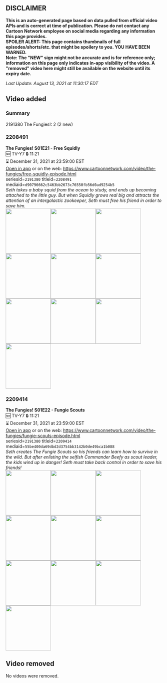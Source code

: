 ## DISCLAIMER
**This is an auto-generated page based on data pulled from official video APIs and is correct at time of publication. Please do not contact any Cartoon Network employee on social media regarding any information this page provides.**  
**SPOILER ALERT: This page contains thumbnails of full episodes/shorts/etc. that might be spoilery to you. YOU HAVE BEEN WARNED.**  
**Note: The "NEW" sign might not be accurate and is for reference only; information on this page only indicates in-app visibility of the video. A "removed" video here might still be available on the website until its expiry date.**  

_Last Update: August 13, 2021 at 11:30:17 EDT_
## Video added
### Summary
2191380 The Fungies!: 2 (2 new)  
### 2208491
**The Fungies! S01E21 - Free Squidly**  
🆕 TV-Y7 🔒 11:21  
⌛ December 31, 2021 at 23:59:00 EST  
[Open in app](https://cnvideo.sercomkc.org/redirector.html?type=cnapp&seriesid=2191380&titleid=2208491&mediaid=d90796662c5463bb2673c76550fb56d0ad9254b5) or on the web: https://www.cartoonnetwork.com/video/the-fungies/free-squidly-episode.html  
seriesid=`2191380` titleid=`2208491` mediaid=`d90796662c5463bb2673c76550fb56d0ad9254b5`  
_Seth takes a baby squid from the ocean to study, and ends up becoming attached to the little guy. But when Squidly grows real big and attracts the attention of an intergalactic zookeeper, Seth must free his friend in order to save him._  
<a href="https://s3.amazonaws.com/cartoonorchestrator/2208491_001_1280x720.jpg"><img src="https://s3.amazonaws.com/cartoonorchestrator/2208491_001_640x360.jpg" height="144px" /></a><a href="https://s3.amazonaws.com/cartoonorchestrator/2208491_002_1280x720.jpg"><img src="https://s3.amazonaws.com/cartoonorchestrator/2208491_002_640x360.jpg" height="144px" /></a><a href="https://s3.amazonaws.com/cartoonorchestrator/2208491_003_1280x720.jpg"><img src="https://s3.amazonaws.com/cartoonorchestrator/2208491_003_640x360.jpg" height="144px" /></a><a href="https://s3.amazonaws.com/cartoonorchestrator/2208491_004_1280x720.jpg"><img src="https://s3.amazonaws.com/cartoonorchestrator/2208491_004_640x360.jpg" height="144px" /></a><a href="https://s3.amazonaws.com/cartoonorchestrator/2208491_005_1280x720.jpg"><img src="https://s3.amazonaws.com/cartoonorchestrator/2208491_005_640x360.jpg" height="144px" /></a><a href="https://s3.amazonaws.com/cartoonorchestrator/2208491_006_1280x720.jpg"><img src="https://s3.amazonaws.com/cartoonorchestrator/2208491_006_640x360.jpg" height="144px" /></a><a href="https://s3.amazonaws.com/cartoonorchestrator/2208491_007_1280x720.jpg"><img src="https://s3.amazonaws.com/cartoonorchestrator/2208491_007_640x360.jpg" height="144px" /></a><a href="https://s3.amazonaws.com/cartoonorchestrator/2208491_008_1280x720.jpg"><img src="https://s3.amazonaws.com/cartoonorchestrator/2208491_008_640x360.jpg" height="144px" /></a><a href="https://s3.amazonaws.com/cartoonorchestrator/2208491_009_1280x720.jpg"><img src="https://s3.amazonaws.com/cartoonorchestrator/2208491_009_640x360.jpg" height="144px" /></a><a href="https://s3.amazonaws.com/cartoonorchestrator/2208491_010_1280x720.jpg"><img src="https://s3.amazonaws.com/cartoonorchestrator/2208491_010_640x360.jpg" height="144px" /></a>
### 2209414
**The Fungies! S01E22 - Fungie Scouts**  
🆕 TV-Y7 🔒 11:21  
⌛ December 31, 2021 at 23:59:00 EST  
[Open in app](https://cnvideo.sercomkc.org/redirector.html?type=cnapp&seriesid=2191380&titleid=2209414&mediaid=55be400da69dbd2d3754bb3142b0de49bca1b088) or on the web: https://www.cartoonnetwork.com/video/the-fungies/fungie-scouts-episode.html  
seriesid=`2191380` titleid=`2209414` mediaid=`55be400da69dbd2d3754bb3142b0de49bca1b088`  
_Seth creates The Fungie Scouts so his friends can learn how to survive in the wild. But after enlisting the selfish Commander Beefy as scout leader, the kids wind up in danger! Seth must take back control in order to save his friends!_  
<a href="https://s3.amazonaws.com/cartoonorchestrator/2209414_001_1280x720.jpg"><img src="https://s3.amazonaws.com/cartoonorchestrator/2209414_001_640x360.jpg" height="144px" /></a><a href="https://s3.amazonaws.com/cartoonorchestrator/2209414_002_1280x720.jpg"><img src="https://s3.amazonaws.com/cartoonorchestrator/2209414_002_640x360.jpg" height="144px" /></a><a href="https://s3.amazonaws.com/cartoonorchestrator/2209414_003_1280x720.jpg"><img src="https://s3.amazonaws.com/cartoonorchestrator/2209414_003_640x360.jpg" height="144px" /></a><a href="https://s3.amazonaws.com/cartoonorchestrator/2209414_004_1280x720.jpg"><img src="https://s3.amazonaws.com/cartoonorchestrator/2209414_004_640x360.jpg" height="144px" /></a><a href="https://s3.amazonaws.com/cartoonorchestrator/2209414_005_1280x720.jpg"><img src="https://s3.amazonaws.com/cartoonorchestrator/2209414_005_640x360.jpg" height="144px" /></a><a href="https://s3.amazonaws.com/cartoonorchestrator/2209414_006_1280x720.jpg"><img src="https://s3.amazonaws.com/cartoonorchestrator/2209414_006_640x360.jpg" height="144px" /></a><a href="https://s3.amazonaws.com/cartoonorchestrator/2209414_007_1280x720.jpg"><img src="https://s3.amazonaws.com/cartoonorchestrator/2209414_007_640x360.jpg" height="144px" /></a><a href="https://s3.amazonaws.com/cartoonorchestrator/2209414_008_1280x720.jpg"><img src="https://s3.amazonaws.com/cartoonorchestrator/2209414_008_640x360.jpg" height="144px" /></a><a href="https://s3.amazonaws.com/cartoonorchestrator/2209414_009_1280x720.jpg"><img src="https://s3.amazonaws.com/cartoonorchestrator/2209414_009_640x360.jpg" height="144px" /></a><a href="https://s3.amazonaws.com/cartoonorchestrator/2209414_010_1280x720.jpg"><img src="https://s3.amazonaws.com/cartoonorchestrator/2209414_010_640x360.jpg" height="144px" /></a>
## Video removed
No videos were removed.  
